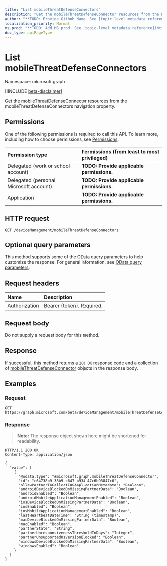 ```yaml
---
title: "List mobileThreatDefenseConnectors"
description: "Get the mobileThreatDefenseConnector resources from the mobileThreatDefenseConnectors navigation property."
author: "**TODO: Provide Github Name. See [topic-level metadata reference](https://msgo.azurewebsites.net/add/document/guidelines/metadata.html#topic-level-metadata)**"
localization_priority: Normal
ms.prod: "**TODO: Add MS prod. See [topic-level metadata reference](https://msgo.azurewebsites.net/add/document/guidelines/metadata.html#topic-level-metadata)**"
doc_type: apiPageType
---
```


# List mobileThreatDefenseConnectors
Namespace: microsoft.graph

[!INCLUDE [beta-disclaimer](../../includes/beta-disclaimer.md)]

Get the mobileThreatDefenseConnector resources from the mobileThreatDefenseConnectors navigation property.

## Permissions
One of the following permissions is required to call this API. To learn more, including how to choose permissions, see [Permissions](/graph/permissions-reference).

|Permission type|Permissions (from least to most privileged)|
|:---|:---|
|Delegated (work or school account)|**TODO: Provide applicable permissions.**|
|Delegated (personal Microsoft account)|**TODO: Provide applicable permissions.**|
|Application|**TODO: Provide applicable permissions.**|

## HTTP request

<!-- {
  "blockType": "ignored"
}
-->
``` http
GET /deviceManagement/mobileThreatDefenseConnectors
```

## Optional query parameters
This method supports some of the OData query parameters to help customize the response. For general information, see [OData query parameters](/graph/query-parameters).

## Request headers
|Name|Description|
|:---|:---|
|Authorization|Bearer {token}. Required.|

## Request body
Do not supply a request body for this method.

## Response

If successful, this method returns a `200 OK` response code and a collection of [mobileThreatDefenseConnector](../resources/mobilethreatdefenseconnector.md) objects in the response body.

## Examples

### Request
<!-- {
  "blockType": "request",
  "name": "list_mobilethreatdefenseconnector"
}
-->
``` http
GET https://graph.microsoft.com/beta/deviceManagement/mobileThreatDefenseConnectors
```


### Response
>**Note:** The response object shown here might be shortened for readability.
<!-- {
  "blockType": "response",
  "truncated": true,
  "@odata.type": "Collection(microsoft.graph.mobileThreatDefenseConnector)"
}
-->
``` http
HTTP/1.1 200 OK
Content-Type: application/json

{
  "value": [
    {
      "@odata.type": "#microsoft.graph.mobileThreatDefenseConnector",
      "id": "c64738b9-38b9-c647-b938-47c6b93847c6",
      "allowPartnerToCollectIOSApplicationMetadata": "Boolean",
      "androidDeviceBlockedOnMissingPartnerData": "Boolean",
      "androidEnabled": "Boolean",
      "androidMobileApplicationManagementEnabled": "Boolean",
      "iosDeviceBlockedOnMissingPartnerData": "Boolean",
      "iosEnabled": "Boolean",
      "iosMobileApplicationManagementEnabled": "Boolean",
      "lastHeartbeatDateTime": "String (timestamp)",
      "macDeviceBlockedOnMissingPartnerData": "Boolean",
      "macEnabled": "Boolean",
      "partnerState": "String",
      "partnerUnresponsivenessThresholdInDays": "Integer",
      "partnerUnsupportedOsVersionBlocked": "Boolean",
      "windowsDeviceBlockedOnMissingPartnerData": "Boolean",
      "windowsEnabled": "Boolean"
    }
  ]
}
```

